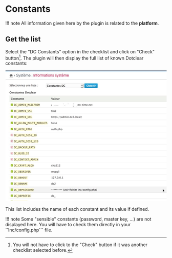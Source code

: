 Constants
==============

!!! note
	All information given here by the plugin is related to the **platform**.


Get the list
------------

Select the "DC Constants" option in the checklist and click on "Check" button[^1]. The plugin will then display the full list of known Dotclear constants:

![Dotclear constants list](../img/sysinfo-dc-constants.jpg)

This list includes the name of each constant and its value if defined.

!!! note
	Some "sensible" constants (password, master key, …) are not displayed here. You will have to check them directly in your ``ìnc/config.php``` file.

[^1]: You will not have to click to the "Check" button if it was another checklist selected before.
